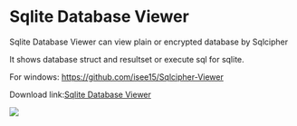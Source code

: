 Sqlite Database Viewer
=============

Sqlite Database Viewer can view plain or encrypted database by Sqlcipher

It shows database struct and resultset or execute sql for sqlite.

For windows: https://github.com/isee15/Sqlcipher-Viewer

Download link:<a href="https://raw.githubusercontent.com/isee15/Sqlite-Viewer/master/SqliteViewer.app.zip">Sqlite Database Viewer</a>

<img src="https://raw.githubusercontent.com/isee15/Sqlite-Viewer/master/snapshot.png"/>
